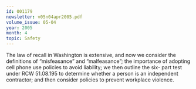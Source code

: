 ```yaml
---
id: 001179
newsletter: v05n04apr2005.pdf
volume_issue: 05-04
year: 2005
month: 4
topic: Safety
---
```


The law of recall in Washington is extensive, and now we consider the definitions of “misfeasance” and “malfeasance”; the importance of adopting cell phone use policies to avoid liability; we then outline the six- part test under RCW 51.08.195 to determine whether a person is an independent contractor; and then consider policies to prevent workplace violence.